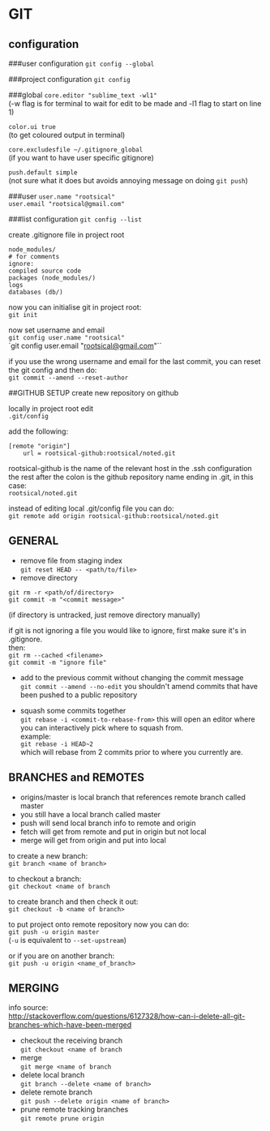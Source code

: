 GIT
===

configuration
-------------
###user configuration
`git config --global`

###project configuration
`git config`

###global
`core.editor "sublime_text -wl1"`  
(-w flag is for terminal to wait for edit to be made and -l1 flag to start on line 1)

`color.ui true`  
(to get coloured output in terminal)

`core.excludesfile ~/.gitignore_global`  
(if you want to have user specific gitignore)

`push.default simple`  
(not sure what it does but avoids annoying message on doing `git push`)

###user
`user.name "rootsical"`  
`user.email "rootsical@gmail.com"`

###list configuration
`git config --list`

create .gitignore file in project root
```
node_modules/
# for comments
ignore:
compiled source code
packages (node_modules/)
logs
databases (db/)
```

now you can initialise git in project root:  
`git init`

now set username and email  
`git config user.name "rootsical"`  
`git config user.email "rootsical@gmail.com"``

if you use the wrong username and email for the last commit, you can reset the git config and then do:  
`git commit --amend --reset-author`

##GITHUB SETUP
create new repository on github

locally in project root edit  
`.git/config`

add the following:  
```
[remote "origin"]
	url = rootsical-github:rootsical/noted.git
```

rootsical-github is the name of the relevant host in the .ssh configuration  
the rest after the colon is the github repository name ending in .git, in this case:  
`rootsical/noted.git`

instead of editing local .git/config file you can do:  
`git remote add origin rootsical-github:rootsical/noted.git`

GENERAL
-------
- remove file from staging index  
`git reset HEAD -- <path/to/file>`
- remove directory  
```
git rm -r <path/of/directory>
git commit -m "<commit message>"
```
(if directory is untracked, just remove directory manually)

if git is not ignoring a file you would like to ignore, first make sure it's in .gitignore.  
then:  
`git rm --cached <filename>`  
`git commit -m "ignore file"`

- add to the previous commit without changing the commit message  
`git commit --amend --no-edit`
you shouldn't amend commits that have been pushed to a public repository

- squash some commits together  
`git rebase -i <commit-to-rebase-from>`
this will open an editor where you can interactively pick where to squash from.  
example:  
`git rebase -i HEAD~2`  
which will rebase from 2 commits prior to where you currently are.

BRANCHES and REMOTES
--------------------
- origins/master is local branch that references remote branch called master
- you still have a local branch called master
- push will send local branch info to remote and origin
- fetch will get from remote and put in origin but not local
- merge will get from origin and put into local

to create a new branch:  
`git branch <name of branch>`

to checkout a branch:  
`git checkout <name of branch`

to create branch and then check it out:  
`git checkout -b <name of branch>`

to put project onto remote repository now you can do:  
`git push -u origin master`  
(`-u` is equivalent to `--set-upstream`)

or if you are on another branch:  
`git push -u origin <name_of_branch>`

MERGING
-------
info source:  
http://stackoverflow.com/questions/6127328/how-can-i-delete-all-git-branches-which-have-been-merged

- checkout the receiving branch  
`git checkout <name of branch`
- merge  
`git merge <name of branch`
- delete local branch  
`git branch --delete <name of branch>`
- delete remote branch  
`git push --delete origin <name of branch>`
- prune remote tracking branches  
`git remote prune origin`

